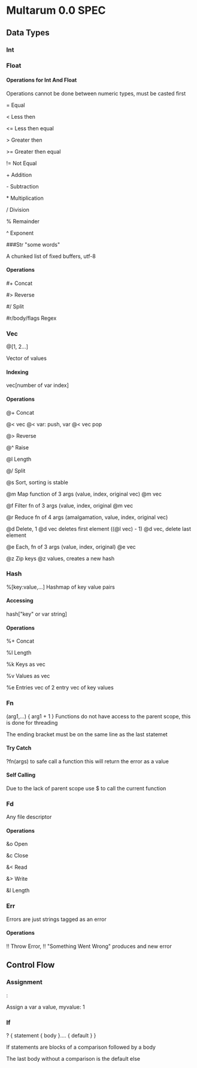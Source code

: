 
# Multarum 0.0 SPEC

## Data Types

### Int
### Float

#### Operations for Int And Float
Operations cannot be done between numeric types, must be casted first

= Equal

< Less then

<= Less then equal

\> Greater then

\>= Greater then equal

!= Not Equal

\+ Addition

\- Subtraction

\* Multiplication

/ Division

% Remainder

^ Exponent

###Str
"some words"

A chunked list of fixed buffers, utf-8

#### Operations
\#+ Concat

\#> Reverse

\#/ Split

\#r/body/flags Regex

### Vec
@[1, 2...]

Vector of values

#### Indexing
vec[number of var index]

#### Operations
@+ Concat

@< vec @< var: push, var @< vec pop

@> Reverse

@^ Raise

@l Length

@/ Split

@s Sort, sorting is stable

@m Map function of 3 args (value, index, original vec) @m vec

@f Filter fn of 3 args (value, index, original @m vec

@r Reduce fn of 4 args (amalgamation, value, index, original vec)

@d Delete, 1 @d vec deletes first element ((@l vec) - 1) @d vec, delete last element

@e Each, fn of 3 args (value, index, original) @e vec

@z Zip keys @z values, creates a new hash

### Hash
%[key:value,...]
Hashmap of key value pairs

#### Accessing
hash["key" or var string]

#### Operations
%+ Concat

%l Length

%k Keys as vec

%v Values as vec

%e Entries vec of 2 entry vec of key values

### Fn
(arg1,...) { arg1 + 1 }
Functions do not have access to the parent scope, this is done for threading

The ending bracket must be on the same line as the last statemet

#### Try Catch
?fn(args) to safe call a function this will return the error as a value

#### Self Calling
Due to the lack of parent scope use $ to call the current function

### Fd
Any file descriptor

#### Operations
&o Open

&c Close

&< Read

&> Write

&l Length

### Err
Errors are just strings tagged as an error

#### Operations
!! Throw Error, !! "Something Went Wrong" produces and new error

## Control Flow

### Assignment
:

Assign a var a value, myvalue: 1

### If
? { statement { body }.... { default } }

If statements are blocks of a comparison followed by a body

The last body without a comparison is the default else
